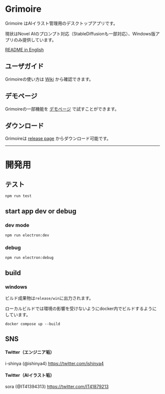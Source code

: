 # Grimoire

Grimoire はAIイラスト管理用のデスクトップアプリです。

現状はNovel AIのプロンプト対応（StableDiffusionも一部対応）、Windows版アプリのみ提供しています。

[README in English](./README_en.md)

## ユーザガイド

Grimoireの使い方は [Wiki](https://github.com/i-shinya/grimoire/wiki/Girmoire-User-Guide) から確認できます。

## デモページ

Grimoireの一部機能を [デモページ](https://i-shinya.github.io/grimoire/) で試すことができます。

## ダウンロード

Grimoireは [release page](https://github.com/i-shinya/grimoire/releases) からダウンロード可能です。

---

# 開発用

## テスト

```shell
npm run test
```

## start app dev or debug

### dev mode

```shell
npm run electron:dev
```

### debug

```shell
npm run electron:debug
```

## build

### windows

ビルド成果物は`release/win`に出力されます。

ローカルビルドでは環境の影響を受けないようにdocker内でビルドするようにしています。

```shell
docker compose up --build
```

## SNS

#### Twitter（エンジニア垢）
i-shinya (@ishinya4)
https://twitter.com/ishinya4

#### Twitter（AIイラスト垢）
sora (@IT41394313)
https://twitter.com/IT41879213
